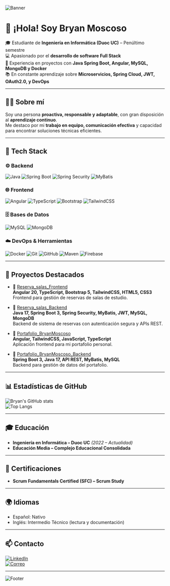 <!-- Banner -->
![Banner](https://capsule-render.vercel.app/api?type=waving&color=ff0000&height=200&section=header&text=Bryan%20Moscoso%20Oria&fontSize=40&fontColor=ffffff&animation=fadeIn&fontAlignY=35)

# 👋 ¡Hola! Soy Bryan Moscoso

🎓 Estudiante de **Ingeniería en Informática (Duoc UC)** – Penúltimo semestre  
💻 Apasionado por el **desarrollo de software Full Stack**  
🚀 Experiencia en proyectos con **Java Spring Boot, Angular, MySQL, MongoDB y Docker**  
📚 En constante aprendizaje sobre **Microservicios, Spring Cloud, JWT, OAuth2.0, y DevOps**

---

## 👨‍💻 Sobre mí
Soy una persona **proactiva, responsable y adaptable**, con gran disposición al **aprendizaje continuo**.  
Me destaco por mi **trabajo en equipo, comunicación efectiva** y capacidad para encontrar soluciones técnicas eficientes.  

---

## 🔧 Tech Stack

### ⚙️ Backend
![Java](https://img.shields.io/badge/Java%2017-ED8B00?style=for-the-badge&logo=java&logoColor=white)
![Spring Boot](https://img.shields.io/badge/Spring%20Boot-000000?style=for-the-badge&logo=springboot&logoColor=6DB33F)
![Spring Security](https://img.shields.io/badge/Spring%20Security-6DB33F?style=for-the-badge&logo=springsecurity&logoColor=white)
![MyBatis](https://img.shields.io/badge/MyBatis-000000?style=for-the-badge)

### 🌐 Frontend
![Angular](https://img.shields.io/badge/Angular-DC143C?style=for-the-badge&logo=angular&logoColor=white)
![TypeScript](https://img.shields.io/badge/TypeScript-3178C6?style=for-the-badge&logo=typescript&logoColor=white)
![Bootstrap](https://img.shields.io/badge/Bootstrap-563D7C?style=for-the-badge&logo=bootstrap&logoColor=white)
![TailwindCSS](https://img.shields.io/badge/TailwindCSS-38B2AC?style=for-the-badge&logo=tailwindcss&logoColor=white)

### 🗄️ Bases de Datos
![MySQL](https://img.shields.io/badge/MySQL-005C84?style=for-the-badge&logo=mysql&logoColor=white)
![MongoDB](https://img.shields.io/badge/MongoDB-4EA94B?style=for-the-badge&logo=mongodb&logoColor=white)

### ☁️ DevOps & Herramientas
![Docker](https://img.shields.io/badge/Docker-2496ED?style=for-the-badge&logo=docker&logoColor=white)
![Git](https://img.shields.io/badge/Git-F05032?style=for-the-badge&logo=git&logoColor=white)
![GitHub](https://img.shields.io/badge/GitHub-181717?style=for-the-badge&logo=github&logoColor=white)
![Maven](https://img.shields.io/badge/Maven-C71A36?style=for-the-badge&logo=apachemaven&logoColor=white)
![Firebase](https://img.shields.io/badge/Firebase-FFCA28?style=for-the-badge&logo=firebase&logoColor=black)

---

## 🚀 Proyectos Destacados

- 📌 [Reserva_salas_Frontend](https://github.com/1Bryvn/Reserva-de-salas-Frontend_)  
  **Angular 20, TypeScript, Bootstrap 5, TailwindCSS, HTML5, CSS3**  
  Frontend para gestión de reservas de salas de estudio.  

- 📌 [Reserva_salas_Backend](https://github.com/1Bryvn/reserva_salas)  
  **Java 17, Spring Boot 3, Spring Security, MyBatis, JWT, MySQL, MongoDB**  
  Backend de sistema de reservas con autenticación segura y APIs REST.  

- 📌 [Portafolio_BryanMoscoso](https://github.com/1Bryvn/Portafolio_BryanMoscoso)  
  **Angular, TailwindCSS, JavaScript, TypeScript**  
  Aplicación frontend para mi portafolio personal.  

- 📌 [Portafolio_BryanMoscoso_Backend](https://github.com/1Bryvn/Portafolio_BryanMoscoso_Backend)  
  **Spring Boot 3, Java 17, API REST, MyBatis, MySQL**  
  Backend para gestión de datos del portafolio.  

---

## 📊 Estadísticas de GitHub

![Bryan's GitHub stats](https://github-readme-stats.vercel.app/api?username=1Bryvn&show_icons=true&theme=radical&hide_border=true&title_color=ff0000&icon_color=ff0000)  
![Top Langs](https://github-readme-stats.vercel.app/api/top-langs/?username=1Bryvn&layout=compact&theme=radical&hide_border=true&title_color=ff0000)

---

## 🎓 Educación
- **Ingeniería en Informática – Duoc UC** *(2022 – Actualidad)*  
- **Educación Media – Complejo Educacional Consolidada**

---

## 📜 Certificaciones
- **Scrum Fundamentals Certified (SFC) – Scrum Study**

---

## 🌍 Idiomas
- Español: Nativo  
- Inglés: Intermedio Técnico (lectura y documentación)  

---

## 📫 Contacto
[![LinkedIn](https://img.shields.io/badge/LinkedIn-0077B5?style=for-the-badge&logo=linkedin&logoColor=white)](www.linkedin.com/in/bryan-moscoso-oria)  
[![Correo](https://img.shields.io/badge/Gmail-D14836?style=for-the-badge&logo=gmail&logoColor=white)](mailto:4lan.bmo@gmail.com)  

---

<!-- Footer -->
![Footer](https://capsule-render.vercel.app/api?type=waving&color=ff0000&height=120&section=footer)
